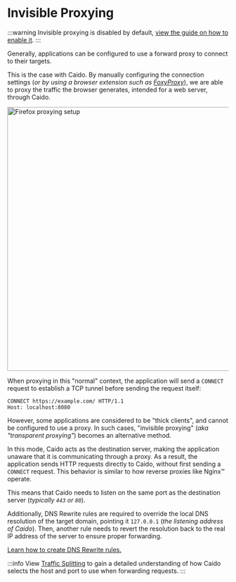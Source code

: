 # Invisible Proxying

:::warning
Invisible proxying is disabled by default, [view the guide on how to enable it](/guides/invisible_proxying).
:::

Generally, applications can be configured to use a forward proxy to connect to their targets.

This is the case with Caido. By manually configuring the connection settings (_or by using a browser extension such as [FoxyProxy](https://getfoxyproxy.org/)_), we are able to proxy the traffic the browser generates, intended for a web server, through Caido.

<img alt="Firefox proxying setup" src="/_images/proxying_firefox.png" center width=600px style="filter: brightness(85%);" />

When proxying in this "normal" context, the application will send a `CONNECT` request to establish a TCP tunnel before sending the request itself:

```http
CONNECT https://example.com/ HTTP/1.1
Host: localhost:8080
```

However, some applications are considered to be "thick clients", and cannot be configured to use a proxy. In such cases, "invisible proxying" (_aka "transparent proxying"_) becomes an alternative method.

In this mode, Caido acts as the destination server, making the application unaware that it is communicating through a proxy. As a result, the application sends HTTP requests directly to Caido, without first sending a `CONNECT` request. This behavior is similar to how reverse proxies like Nginx&trade; operate.

This means that Caido needs to listen on the same port as the destination server (_typically `443` or `80`_).

Additionally, DNS Rewrite rules are required to override the local DNS resolution of the target domain, pointing it `127.0.0.1` (_the listening address of Caido_). Then, another rule needs to revert the resolution back to the real IP address of the server to ensure proper forwarding.

[Learn how to create DNS Rewrite rules.](/guides/dns_rewrites.md)

:::info
View [Traffic Splitting](/concepts/proxying/traffic_splitting.md) to gain a detailed understanding of how Caido selects the host and port to use when forwarding requests.
:::
